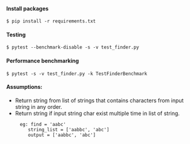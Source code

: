 #### Install packages
`$ pip install -r requirements.txt`

#### Testing
`$ pytest --benchmark-disable -s -v test_finder.py`

#### Performance benchmarking
`$ pytest -s -v test_finder.py -k TestFinderBenchmark`


#### Assumptions:
- Return string from list of strings that contains characters from input string in any order.
- Return string if input string char exist multiple time in list of string.

``` 
     eg: find = 'aabc'
        string_list = ['aabbc', 'abc']
        output = ['aabbc', 'abc']
```
